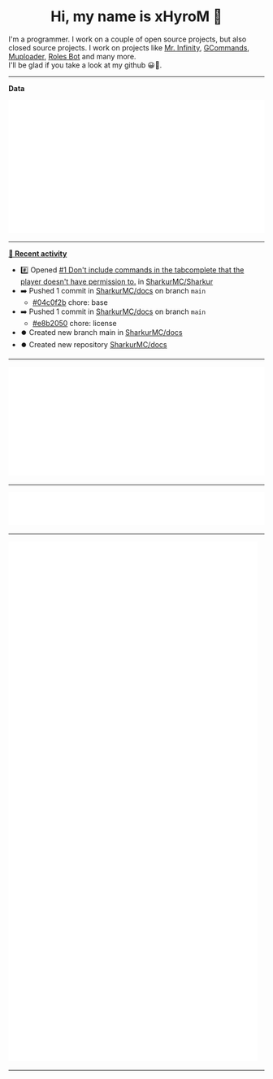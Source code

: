 <p align="center">
    <!-- <img src="https://avatars.githubusercontent.com/u/56601352" width="192" alt="hyro's pfp" /> -->
    <h1 align="center">Hi, my name is xHyroM 👋</h1>
</p>

I'm a programmer. I work on a couple of open source projects, but also closed source projects. I work on projects like [Mr. Infinity](https://discord.com/oauth2/authorize?client_id=720321585625694239&scope=bot%20applications.commands&permissions=8&redirect_uri=https://blobs.gq/imanager&prompt=consent&response_type=code), [GCommands](https://github.com/Garlic-Team/GCommands), [Muploader](https://github.com/xHyroM/Muploder), [Roles Bot](https://github.com/xHyroM/roles-bot) and many more.  
I'll be glad if you take a look at my github 😀👀.

___
**Data**

<img src="https://github.com/xHyroM/xHyroM/blob/master/.cache/base.svg">

___

**[📰 Recent activity](https://github.com/xHyroM)**
* #️⃣ Opened [#1 Don&#39;t include commands in the tabcomplete that the player doesn&#39;t have permission to.](https://github.com/SharkurMC/Sharkur/issues/1) in [SharkurMC/Sharkur](https://github.com/SharkurMC/Sharkur)
* ➡️ Pushed 1 commit in [SharkurMC/docs](https://github.com/SharkurMC/docs) on branch `main`
  * [#04c0f2b](https://github.com/SharkurMC/docs/commit/04c0f2b) chore: base
* ➡️ Pushed 1 commit in [SharkurMC/docs](https://github.com/SharkurMC/docs) on branch `main`
  * [#e8b2050](https://github.com/SharkurMC/docs/commit/e8b2050) chore: license
* ⏺️ Created new branch main in [SharkurMC/docs](https://github.com/SharkurMC/docs)
* ⏺️ Created new repository  [SharkurMC/docs](https://github.com/SharkurMC/docs)


___

<img src="https://github.com/xHyroM/xHyroM/blob/master/.cache/isocalendar.svg">

___

<img src="https://github.com/xHyroM/xHyroM/blob/master/.cache/languages.svg">

___

<img src="https://github.com/xHyroM/xHyroM/blob/master/.cache/achievements.svg">

___
